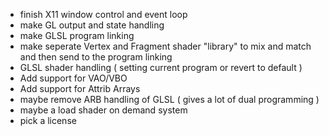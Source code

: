 * finish X11 window control and event loop
* make GL output and state handling
* make GLSL program linking
* make seperate Vertex and Fragment shader "library" to mix and match
  and then send to the program linking
* GLSL shader handling ( setting current program or revert to default )
* Add support for VAO/VBO
* Add support for Attrib Arrays
* maybe remove ARB handling of GLSL ( gives a lot of dual programming )
* maybe a load shader on demand system
* pick a license
